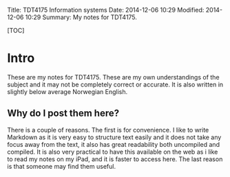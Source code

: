 Title: TDT4175 Information systems
Date: 2014-12-06 10:29
Modified: 2014-12-06 10:29
Summary: My notes for TDT4175.

[TOC]

# Intro
These are my notes for TDT4175. These are my own understandings of the subject and it may not be completely correct or accurate. It is also written in slightly below average Norwegian English.

## Why do I post them here?
There is a couple of reasons. The first is for convenience. I like to write Markdown as it is very easy to structure text easily and it does not take any focus away from the text, it also has great readability both uncompiled and compiled. It is also very practical to have this available on the web as i like to read my notes on my iPad, and it is faster to access here. The last reason is that someone may find them useful.



